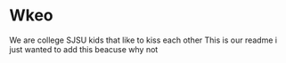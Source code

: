 # Wkeo
We are college SJSU kids that like to kiss each other
This is our readme i just wanted to add this beacuse why not
